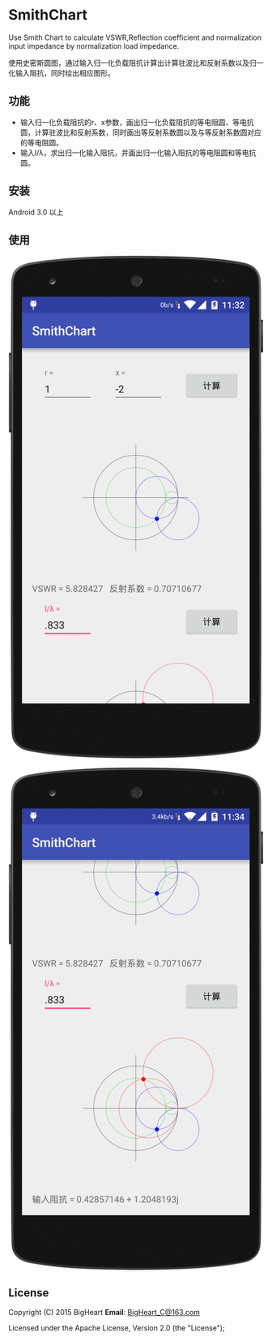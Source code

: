 # SmithChart
Use Smith Chart to calculate VSWR,Reflection coefficient and normalization input impedance by normalization load impedance.  

使用史密斯圆图，通过输入归一化负载阻抗计算出计算驻波比和反射系数以及归一化输入阻抗，同时绘出相应图形。

## 功能
- 输入归一化负载阻抗的r、x参数，画出归一化负载阻抗的等电阻圆、等电抗圆，计算驻波比和反射系数，同时画出等反射系数圆以及与等反射系数圆对应的等电阻圆。
- 输入l/λ，求出归一化输入阻抗，并画出归一化输入阻抗的等电阻圆和等电抗圆。

## 安装
Android 3.0 以上

## 使用
![r_x](https://github.com/BigHeartC/SmithChart/blob/master/r_x.png)  

![l_lamda_rate](https://github.com/BigHeartC/SmithChart/blob/master/l_lamda_rate.png)

## License
Copyright (C) 2015 BigHeart **Email**: BigHeart_C@163.com    

Licensed under the Apache License, Version 2.0 (the "License");
